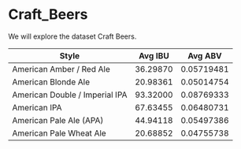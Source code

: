 # Craft_Beers
We will explore the dataset Craft Beers.


| Style  | Avg IBU | Avg ABV | 
|--------|--------|----------|
| American Amber / Red Ale | 36.29870 | 0.05719481 |
| American Blonde Ale | 20.98361 | 0.05014754 |
| American Double / Imperial IPA | 93.32000 | 0.08769333 | 
| American IPA |  67.63455 | 0.06480731 |
| American Pale Ale (APA) | 44.94118 | 0.05497386 |
| American Pale Wheat Ale | 20.68852 | 0.04755738 |
